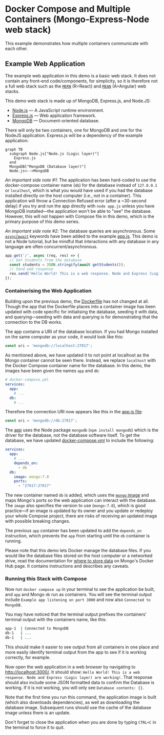 # Docker Compose and Multiple Containers (Mongo-Express-Node web stack)

This example demonstrates how multiple containers communicate with each other.

## Example Web Application

The example web application in this demo is a basic web stack. It does not contain any front-end code/components, for simplicity, so it is therefore not a full web stack such as the [`MERN`](https://www.mongodb.com/mern-stack) (R=React) and [`MEAN`](https://www.mongodb.com/mean-stack) (A=Angular) web stacks.

This demo web stack is made up of MongoDB, Express.js, and Node.JS:

- [Node.js](https://nodejs.org/) — A JavaScript runtime environment.
- [Express.js](http://expressjs.com/) — Web application framework.
- [MongoDB](https://www.mongodb.com/) — Document-oriented database.

There will only be two containers, one for MongoDB and one for the NodeJS application. Express.js will be a dependency of the example application:

```mermaid
graph TB
  subgraph Node.js["Node.js (Logic layer)"]
    Express.js
  end
  MongoDB["MongoDB (Database layer)"]
  Node.js<-->MongoDB
```

<!-- Textual diagram (if Mermaid.js not available) -->
<!-- [Node.js (+ Express.js)] <-> [MongoDB] -->

_An important side note #1_:
The application has been hard-coded to use the docker-compose container name (`db`) for the database instead of `127.0.0.1` or `localhost`, which is what you would have used if you had the database installed directly on the host computer (i.e., not in a container). This application will throw a Connection Refused error (after a ~30-second delay) if you try and run the app directly with `node app.js` unless you have MongoDB installed—the application won't be able to "see" the database. However, this will not happen with Compose file in this demo, which is the primary purpose of this demo series.

_An important side note #2_:
The database queries are asynchronous. Some [`async`/`await`](https://developer.mozilla.org/en-US/docs/Web/JavaScript/Reference/Statements/async_function) keywords have been added to the example [app.js](./app.js). This demo is not a Node tutorial, but be mindful that interactions with any database in any language are often concurrent/asynchronous.

```js
app.get('/', async (req, res) => {
  // Get Students from the database
  const students = JSON.stringify(await getStudents());
  // Send web response
  res.send('Hello World! This is a web response. Node and Express (Logic layer) are working!<br><br>Database contents:<br>' + students);
});
```

### Containerising the Web Application

Building upon the previous demo, the [Dockerfile](./Dockerfile) has not changed at all. Though the app that the Dockerfile places into a container image has been updated with code specific for initialising the database, seeding it with data, and querying—seeding with data and querying is for demonstrating that the connection to the DB works.

The app contains a URI of the database location. If you had Mongo installed on the same computer as your code, it would look like this:

```js
const uri = 'mongodb://localhost:27017';
```

As mentioned above, we have updated it to not point at localhost as the Mongo container cannot be seen there. Instead, we replace `localhost` with the Docker Compose container name for the database. In this demo, the images have been given the names `app` and `db`:

```yml
# docker-compose.yml
services:
  app:
    # ...
  db:
    # ...
```

Therefore the connection URI now appears like this in the [app.js file](./app.js):

```js
const uri = 'mongodb://db:27017';
```

The [app](./app.js) uses the Node package `mongodb` (`npm install mongodb`) which is the driver for the database, not the database software itself. To get the database, we have updated [docker-compose.yml](./docker-compose.yml) to include the following:

```yml
services:
  app:
    # ...
    depends_on:
      - db
  db:
    image: mongo:7.0
    ports:
      - "27017:27017"
```

The new container named `db` is added, which uses the [`mongo` image](https://hub.docker.com/_/mongo/) and maps Mongo's ports so the web application can interact with the database. The `image` also specifies the version to use (`mongo:7.0`), which is good practice—if an image is updated by its owner and you update or redeploy your whole Compose project, there are risks of receiving an updated image with possible breaking changes.

The previous `app` container has been updated to add the `depends_on` instruction, which prevents the `app` from starting until the `db` container is running.

Please note that this demo lets Docker manage the database files. If you would like the database files stored on the host computer or a networked drive, read the documentation for [where to store data](https://hub.docker.com/_/mongo/) on Mongo's Docker Hub page. It contains instructions and describes any caveats.

### Running this Stack with Compose

Now run `docker compose up` in your terminal to see the application be built, and `app` and Mongo `db` run as containers. You will see the terminal output include `Example app listening on port 3000` and now also `Connected to MongoDB`.

You may have noticed that the terminal output prefixes the containers' terminal output with the containers name, like this:

```zsh
app-1  | Connected to MongoDB
db-1   | ...
db-1   | ...
```

This should make it easier to see output from all containers in one place and more easily identify terminal output from the app to see if it is working correctly, for example.

Now open the web application in a web browser by navigating to [http://localhost:3000/](http://localhost:3000/). It should show: `Hello World! This is a web response. Node and Express (Logic layer) are working!`. That response should also include some JSON formatted data to confirm the Database is working. If it is not working, you will only see `Database contents: {}`.

Note that the first time you run this command, the application image is built (which also downloads dependencies), as well as downloading the database image. Subsequent runs should use the cache of the database image unless there is an update.

Don't forget to close the application when you are done by typing `CTRL+C` in the terminal to force it to quit.
